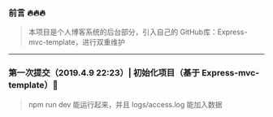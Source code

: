 ### 前言 🔥🔥🔥

> 本项目是个人博客系统的后台部分，引入自己的 GitHub库：Express-mvc-template，进行双重维护

---
### 第一次提交（2019.4.9 22:23）| 初始化项目（基于 Express-mvc-template）🚗

> npm run dev 能运行起来，并且 logs/access.log 能加入数据




